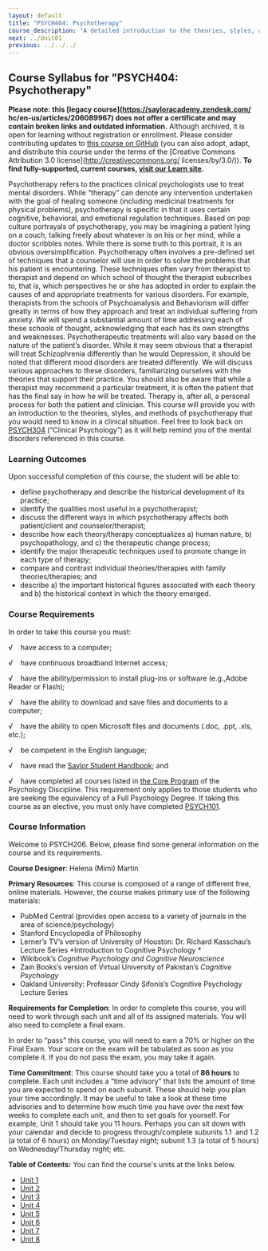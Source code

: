```yaml
---
layout: default
title: "PSYCH404: Psychotherapy"
course_description: "A detailed introduction to the theories, styles, and methods of psychotherapy that you would need to know in a clinical situation."
next: ../Unit01
previous: ../../../
---
```

Course Syllabus for "PSYCH404: Psychotherapy"
---------------------------------------------

**Please note: this [legacy course](https://sayloracademy.zendesk.com/
hc/en-us/articles/206089967) does not offer a certificate and may contain 
broken links and outdated information.** Although archived, it is open 
for learning without registration or enrollment. Please consider contributing 
updates to [this course on GitHub](https://github.com/saylordotorg/course_psych404) 
(you can also adopt, adapt, and distribute this course under the terms of 
the [Creative Commons Attribution 3.0 license](http://creativecommons.org/
licenses/by/3.0/)). **To find fully-supported, current courses, [visit our 
Learn site](https://learn.saylor.org).**

Psychotherapy refers to the practices clinical psychologists use to
treat mental disorders. While “therapy” can denote any intervention
undertaken with the goal of healing someone (including medicinal
treatments for physical problems), psychotherapy is specific in that it
uses certain cognitive, behavioral, and emotional regulation techniques.
Based on pop culture portrayals of psychotherapy, you may be imagining a
patient lying on a couch, talking freely about whatever is on his or her
mind, while a doctor scribbles notes. While there is some truth to this
portrait, it is an obvious oversimplification. Psychotherapy often
involves a pre-defined set of techniques that a counselor will use in
order to solve the problems that his patient is encountering. These
techniques often vary from therapist to therapist and depend on which
school of thought the therapist subscribes to, that is, which
perspectives he or she has adopted in order to explain the causes of and
appropriate treatments for various disorders. For example, therapists
from the schools of Psychoanalysis and Behaviorism will differ greatly
in terms of how they approach and treat an individual suffering from
anxiety. We will spend a substantial amount of time addressing each of
these schools of thought, acknowledging that each has its own strengths
and weaknesses. Psychotherapeutic treatments will also vary based on the
nature of the patient’s disorder. While it may seem obvious that a
therapist will treat Schizophrenia differently than he would Depression,
it should be noted that different mood disorders are treated
differently. We will discuss various approaches to these disorders,
familiarizing ourselves with the theories that support their practice.
You should also be aware that while a therapist may recommend a
particular treatment, it is often the patient that has the final say in
how he will be treated. Therapy is, after all, a personal process for
both the patient and clinician. This course will provide you with an
introduction to the theories, styles, and methods of psychotherapy that
you would need to know in a clinical situation. Feel free to look back
on [PSYCH304](/courses/psych304/) (“Clinical Psychology”) as it will
help remind you of the mental disorders referenced in this course.

### Learning Outcomes

Upon successful completion of this course, the student will be able
to:  

-   define psychotherapy and describe the historical development of its
    practice;
-   identify the qualities most useful in a psychotherapist;
-   discuss the different ways in which psychotherapy affects both
    patient/client and counselor/therapist;
-   describe how each theory/therapy conceptualizes a) human nature, b)
    psychopathology, and c) the therapeutic change process;
-   identify the major therapeutic techniques used to promote change in
    each type of therapy;
-   compare and contrast individual theories/therapies with family
    theories/therapies; and
-   describe a) the important historical figures associated with each
    theory and b) the historical context in which the theory emerged.

### Course Requirements

In order to take this course you must:  
  
 √    have access to a computer;  
  
 √    have continuous broadband Internet access;  
  
 √    have the ability/permission to install plug-ins or software
(e.g.,Adobe Reader or Flash);  
  
 √    have the ability to download and save files and documents to a
computer;  
  
 √    have the ability to open Microsoft files and documents (.doc,
.ppt, .xls, etc.);  
  
 √    be competent in the English language;  
  
 √    have read the [Saylor Student
Handbook](http://www.saylor.org/site/wp-content/uploads/2012/05/Saylor-StudentHandbook.pdf);
and  
  
 √    have completed all courses listed in [the Core
Program](../../majors/psychology/) of the Psychology Discipline. This
requirement only applies to those students who are seeking the
equivalency of a Full Psychology Degree. If taking this course as an
elective, you must only have
completed [PSYCH101](www.saylor.org/psych101).

### Course Information

Welcome to PSYCH206. Below, please find some general information on the
course and its requirements.

**Course Designer**: Helena (Mimi) Martin

**Primary Resources**: This course is composed of a range of different
free, online materials. However, the course makes primary use of the
following materials:

-   PubMed Central (provides open access to a variety of journals in the
    area of science/psychology)
-   Stanford Encyclopedia of Philosophy
-   Lerner’s TV’s version of University of Houston: Dr. Richard
    Kasschau’s Lecture Series *Introduction to Cognitive Psychology *
-   Wikibook’s *Cognitive Psychology and Cognitive Neuroscience*
-   Zain Books’s version of Virtual University of Pakistan’s *Cognitive
    Psychology*
-   Oakland University: Professor Cindy Sifonis’s Cognitive Psychology
    Lecture Series

**Requirements for Completion**: In order to complete this course, you
will need to work through each unit and all of its assigned materials.
You will also need to complete a final exam.

In order to “pass” this course, you will need to earn a 70% or higher on
the Final Exam. Your score on the exam will be tabulated as soon as you
complete it. If you do not pass the exam, you may take it again.

**Time Commitment**: This course should take you a total of **86 hours**
to complete. Each unit includes a “time advisory” that lists the amount
of time you are expected to spend on each subunit. These should help you
plan your time accordingly. It may be useful to take a look at these
time advisories and to determine how much time you have over the next
few weeks to complete each unit, and then to set goals for yourself. For
example, Unit 1 should take you 11 hours. Perhaps you can sit down with
your calendar and decide to progress through/complete subunits 1.1  and
1.2 (a total of 6 hours) on Monday/Tuesday night; subunit 1.3 (a total
of 5 hours) on Wednesday/Thursday night; etc.

**Table of Contents:** You can find the course's units at the links below.

- [Unit 1](https://legacy.saylor.org/psych404/Unit01/)
- [Unit 2](https://legacy.saylor.org/psych404/Unit02/)
- [Unit 3](https://legacy.saylor.org/psych404/Unit03/)
- [Unit 4](https://legacy.saylor.org/psych404/Unit04/)
- [Unit 5](https://legacy.saylor.org/psych404/Unit05/)
- [Unit 6](https://legacy.saylor.org/psych404/Unit06/)
- [Unit 7](https://legacy.saylor.org/psych404/Unit07/)
- [Unit 8](https://legacy.saylor.org/psych404/Unit08/)
